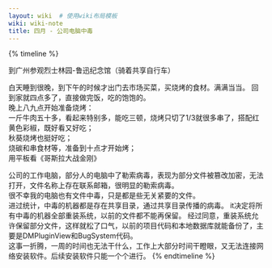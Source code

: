 ```yaml
---
layout: wiki  # 使用wiki布局模板
wiki: wiki-note
title: 四月 - 公司电脑中毒
---
```


{% timeline %}
<!-- node 2024.4.04 清明节 -->
到广州参观烈士林园-鲁迅纪念馆（骑着共享自行车）
<!-- node 2024.4.05 居家烧烤 -->
白天睡到很晚，到下午的时候才出门去市场买菜，买烧烤的食材。满满当当。
回到家就四点多了，直接做完饭，吃的饱饱的。  
晚上八九点开始准备烧烤：  
一斤牛肉五十多，看起来特别多，能吃三顿，烧烤只切了1/3就很多串了，搭配红黄色彩椒，既好看又好吃；  
秋葵烧烤也挺好吃；  
烧碳和串食材等，准备到十点才开始烤；  
用平板看《哥斯拉大战金刚》
<!-- node 2024.4.15 工作电脑中毒 -->
公司的工作电脑，部分人的电脑中了勒索病毒，表现为部分文件被篡改加密，无法打开，文件名称上存在联系邮箱，很明显的勒索病毒。  
很不幸我的电脑也有文件中毒，只是都是些无关紧要的文件。  
进过统计，中毒的机器都是存在共享目录，通过共享目录传播的病毒。
it决定将所有中毒的机器全部重装系统，以前的文件都不能再保留。
经过同意，重装系统允许保留部分文件，这样就松了口气，以前的项目代码和本地数据库就能备份了，主要是DMPluginView和BugSystem代码。  
这事一折腾，一周的时间也无法干什么，工作上大部分时间干瞪眼，又无法连接网络安装软件。后续安装软件只能一个个进行。
{% endtimeline %}

